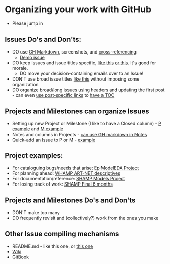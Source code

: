 
# Organizing your work with GitHub

- Please jump in 

## Issues Do's and Don'ts: 
- DO use [GH Markdown](https://help.github.com/en/articles/basic-writing-and-formatting-syntax), screenshots, and [cross-referencing](https://help.github.com/en/articles/autolinked-references-and-urls#issues-and-pull-requests)
   - [Demo issue](https://github.com/statnet/SHAMP/issues/160)
- DO keep issues and issue titles specific, [like this](https://github.com/statnet/SHAMP/issues/142) [or this](https://github.com/statnet/WHAMP/issues/94). It's good for morale.
    - DO move your decision-containing emails over to an Issue!
- DON'T use broad issue titles [like this](https://github.com/statnet/SHAMP/issues/49) without imposing some organization
- DO organize broad/long issues using headers and updating the first post - can even [use post-specific links](https://stackoverflow.com/questions/25163598/how-do-i-reference-a-specific-issue-comment-on-github) to [have a TOC](https://github.com/statnet/SHAMP/issues/134)
## Projects and Milestones can organize Issues 
- Setting up new Project or Milestone (I like to have a Closed column) - [P example](https://github.com/statnet/SHAMP/projects) and [M example](https://github.com/statnet/SHAMP/issues)
- Notes and columns in Projects - [can use GH markdown in Notes](https://github.com/statnet/SHAMP/projects/5)
- Quick-add an Issue to P or M - [example](https://github.com/statnet/SHAMP/issues)
## Project examples: 
- For cataloguing bugs/needs that arise: [EpiModelEDA Project](https://github.com/statnet/EpiModelEDA/projects/1)
- For planning ahead: [WHAMP ART-NET descriptives](https://github.com/statnet/WHAMP/projects/7)
- For documentation/reference: [SHAMP Models Project](https://github.com/statnet/SHAMP/projects/13)
- For losing track of work: [SHAMP Final 6 months](https://github.com/statnet/SHAMP/projects/11)
## Projects and Milestones Do's and Don'ts
- DON'T make too many
- DO frequently revisit and (collectively?) work from the ones you make
## Other Issue compiling mechanisms
- README.md - like this one, or [this one](https://github.com/statnet/SHAMP/tree/master/egonet/data-prep/make_rda)
- [Wiki](https://github.com/statnet/SHAMP/wiki)
- GitBook
